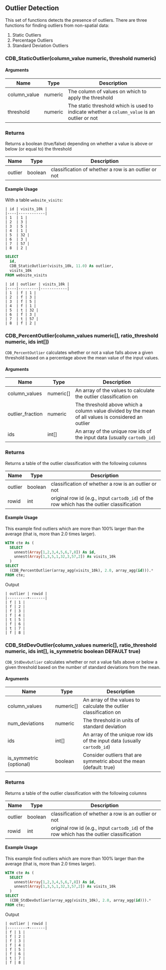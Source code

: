 ## Outlier Detection

This set of functions detects the presence of outliers. There are three functions for finding outliers from non-spatial data:

1. Static Outliers
1. Percentage Outliers
1. Standard Deviation Outliers

### CDB_StaticOutlier(column_value numeric, threshold numeric)

#### Arguments

| Name | Type | Description |
|------|------|-------------|
| column_value | numeric | The column of values on which to apply the threshold |
| threshold | numeric | The static threshold which is used to indicate whether a `column_value` is an outlier or not |

### Returns

Returns a boolean (true/false) depending on whether a value is above or below (or equal to) the threshold

| Name | Type | Description |
|------|------|-------------|
| outlier | boolean | classification of whether a row is an outlier or not |

#### Example Usage

With a table `website_visits`:

```
| id | visits_10k |
|----|------------|
| 1  | 1 |
| 2  | 3 |
| 3  | 5 |
| 4  | 1 |
| 5  | 32 |
| 6  | 3 |
| 7  | 57 |
| 8  | 2 |
```

```sql
SELECT
  id,
  CDB_StaticOutlier(visits_10k, 11.0) As outlier,
  visits_10k
FROM website_visits
```

```
| id | outlier | visits_10k |
|----|---------|------------|
| 1  | f | 1 |
| 2  | f | 3 |
| 3  | f | 5 |
| 4  | f | 1 |
| 5  | t | 32 |
| 6  | f | 3 |
| 7  | t | 57 |
| 8  | f | 2 |
```

### CDB_PercentOutlier(column_values numeric[], ratio_threshold numeric, ids int[])

`CDB_PercentOutlier` calculates whether or not a value falls above a given threshold based on a percentage above the mean value of the input values.

#### Arguments

| Name | Type | Description |
|------|------|-------------|
| column_values | numeric[] | An array of the values to calculate the outlier classification on |
| outlier_fraction | numeric | The threshold above which a column value divided by the mean of all values is considered an outlier |
| ids | int[] | An array of the unique row ids of the input data (usually `cartodb_id`) |

### Returns

Returns a table of the outlier classification with the following columns

| Name | Type | Description |
|------|------|-------------|
| outlier | boolean  | classification of whether a row is an outlier or not |
| rowid | int | original row id (e.g., input `cartodb_id`) of the row which has the outlier classification |

#### Example Usage

This example find outliers which are more than 100% larger than the average (that is, more than 2.0 times larger).

```sql
WITH cte As (
  SELECT
    unnest(Array[1,2,3,4,5,6,7,8]) As id,
    unnest(Array[1,3,5,1,32,3,57,2]) As visits_10k
  )
SELECT
  (CDB_PercentOutlier(array_agg(visits_10k), 2.0, array_agg(id))).*
FROM cte;
```

Output
```
| outlier | rowid |
|---------+-------|
| f | 1 |
| f | 2 |
| f | 3 |
| f | 4 |
| t | 5 |
| f | 6 |
| t | 7 |
| f | 8 |
```

### CDB_StdDevOutlier(column_values numeric[], ratio_threshold numeric, ids int[], is_symmetric boolean DEFAULT true)

`CDB_StdDevOutlier` calculates whether or not a value falls above or below a given threshold based on the number of standard deviations from the mean.

#### Arguments

| Name | Type | Description |
|------|------|-------------|
| column_values | numeric[] | An array of the values to calculate the outlier classification on |
| num_deviations | numeric | The threshold in units of standard deviation |
| ids | int[] | An array of the unique row ids of the input data (usually `cartodb_id`) |
| is_symmetric (optional) | boolean | Consider outliers that are symmetric about the mean (default: true) |

### Returns

Returns a table of the outlier classification with the following columns

| Name | Type | Description |
|------|------|-------------|
| outlier | boolean  | classification of whether a row is an outlier or not |
| rowid | int | original row id (e.g., input `cartodb_id`) of the row which has the outlier classification |

#### Example Usage

This example find outliers which are more than 100% larger than the average (that is, more than 2.0 times larger).

```sql
WITH cte As (
  SELECT
    unnest(Array[1,2,3,4,5,6,7,8]) As id,
    unnest(Array[1,3,5,1,32,3,57,2]) As visits_10k
  )
SELECT
  (CDB_StdDevOutlier(array_agg(visits_10k), 2.0, array_agg(id))).*
FROM cte;
```

Output
```
| outlier | rowid |
|---------+-------|
| f | 1 |
| f | 2 |
| f | 3 |
| f | 4 |
| f | 5 |
| f | 6 |
| t | 7 |
| f | 8 |
```
